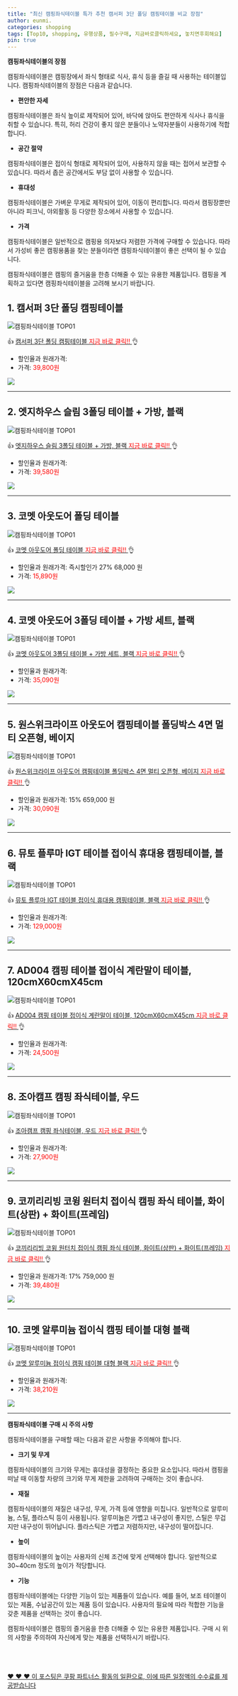 ```yaml
---
title: "최신 캠핑좌식테이블 특가 추천 캠서퍼 3단 폴딩 캠핑테이블 비교 장점"
author: eunmi.
categories: shopping
tags: [Top10, shopping, 유행상품, 필수구매, 지금바로클릭하세요, 놓치면후회해요]
pin: true
---
```

**캠핑좌식테이블의 장점**

캠핑좌식테이블은 캠핑장에서 좌식 형태로 식사, 휴식 등을 즐길 때 사용하는 테이블입니다. 캠핑좌식테이블의 장점은 다음과 같습니다.

* **편안한 자세**

캠핑좌식테이블은 좌식 높이로 제작되어 있어, 바닥에 앉아도 편안하게 식사나 휴식을 취할 수 있습니다. 특히, 허리 건강이 좋지 않은 분들이나 노약자분들이 사용하기에 적합합니다.

* **공간 절약**

캠핑좌식테이블은 접이식 형태로 제작되어 있어, 사용하지 않을 때는 접어서 보관할 수 있습니다. 따라서 좁은 공간에서도 부담 없이 사용할 수 있습니다.

* **휴대성**

캠핑좌식테이블은 가벼운 무게로 제작되어 있어, 이동이 편리합니다. 따라서 캠핑장뿐만 아니라 피크닉, 야외활동 등 다양한 장소에서 사용할 수 있습니다.

* **가격**

캠핑좌식테이블은 일반적으로 캠핑용 의자보다 저렴한 가격에 구매할 수 있습니다. 따라서 가성비 좋은 캠핑용품을 찾는 분들이라면 캠핑좌식테이블이 좋은 선택이 될 수 있습니다.

캠핑좌식테이블은 캠핑의 즐거움을 한층 더해줄 수 있는 유용한 제품입니다. 캠핑을 계획하고 있다면 캠핑좌식테이블을 고려해 보시기 바랍니다.

   

## 1. 캠서퍼 3단 폴딩 캠핑테이블

![캠핑좌식테이블 TOP01](https://thumbnail8.coupangcdn.com/thumbnails/remote/230x230ex/image/vendor_inventory/77e0/db3fbb1f744c2eedf5eeff78e8ab4941854aaa57d660c1ed29603ac4564c.jpg)


👍 [캠서퍼 3단 폴딩 캠핑테이블 <font color=red> 지금 바로 클릭!! </font> ](https://link.coupang.com/re/AFFSDP?lptag=AF3617701&subid=GithubCoopas&pageKey=6081206162&traceid=V0-153&itemId=11274120899&vendorItemId=78999852365) 👌 


- 할인율과 원래가격: 
- 가격: <span style='color:red'>39,800원</span>

[![](/discount_price.png)](https://link.coupang.com/re/AFFSDP?lptag=AF3617701&subid=GithubCoopas&pageKey=6081206162&traceid=V0-153&itemId=11274120899&vendorItemId=78999852365)

---


   

## 2. 엣지하우스 슬림 3폴딩 테이블 + 가방, 블랙

![캠핑좌식테이블 TOP01](https://thumbnail6.coupangcdn.com/thumbnails/remote/230x230ex/image/retail/images/80669364756041-6922b643-a06a-44ec-ac7f-60319292f38e.jpg)


👍 [엣지하우스 슬림 3폴딩 테이블 + 가방, 블랙 <font color=red> 지금 바로 클릭!! </font> ](https://link.coupang.com/re/AFFSDP?lptag=AF3617701&subid=GithubCoopas&pageKey=233523255&traceid=V0-153&itemId=741549102&vendorItemId=4872672096) 👌 


- 할인율과 원래가격: 
- 가격: <span style='color:red'>39,580원</span>

[![](/discount_price.png)](https://link.coupang.com/re/AFFSDP?lptag=AF3617701&subid=GithubCoopas&pageKey=233523255&traceid=V0-153&itemId=741549102&vendorItemId=4872672096)

---


   

## 3. 코멧 아웃도어 폴딩 테이블

![캠핑좌식테이블 TOP01](https://thumbnail8.coupangcdn.com/thumbnails/remote/230x230ex/image/retail/images/2869897394689160-68cbbac4-bb59-4930-9508-da3ead0db0f3.png)


👍 [코멧 아웃도어 폴딩 테이블 <font color=red> 지금 바로 클릭!! </font> ](https://link.coupang.com/re/AFFSDP?lptag=AF3617701&subid=GithubCoopas&pageKey=4521683474&traceid=V0-153&itemId=5452295268&vendorItemId=72752118944) 👌 


- 할인율과 원래가격: 즉시할인가 27%  68,000   원
- 가격: <span style='color:red'>15,890원</span>

[![](/discount_price.png)](https://link.coupang.com/re/AFFSDP?lptag=AF3617701&subid=GithubCoopas&pageKey=4521683474&traceid=V0-153&itemId=5452295268&vendorItemId=72752118944)

---


   

## 4. 코멧 아웃도어 3폴딩 테이블 + 가방 세트, 블랙

![캠핑좌식테이블 TOP01](https://thumbnail6.coupangcdn.com/thumbnails/remote/230x230ex/image/retail/images/317596293478936-4faf944c-c100-43e5-a5a0-1a0f5435d32d.jpg)


👍 [코멧 아웃도어 3폴딩 테이블 + 가방 세트, 블랙 <font color=red> 지금 바로 클릭!! </font> ](https://link.coupang.com/re/AFFSDP?lptag=AF3617701&subid=GithubCoopas&pageKey=5449948906&traceid=V0-153&itemId=8314023699&vendorItemId=75601895454) 👌 


- 할인율과 원래가격: 
- 가격: <span style='color:red'>35,090원</span>

[![](/discount_price.png)](https://link.coupang.com/re/AFFSDP?lptag=AF3617701&subid=GithubCoopas&pageKey=5449948906&traceid=V0-153&itemId=8314023699&vendorItemId=75601895454)

---


   

## 5. 원스위크라이프 아웃도어 캠핑테이블 폴딩박스 4면 멀티 오픈형, 베이지

![캠핑좌식테이블 TOP01](https://thumbnail10.coupangcdn.com/thumbnails/remote/230x230ex/image/vendor_inventory/a1cb/f5a3b172a88c700fae3848da5c06a1be695905b7001349d426fd0e724ec3.jpg)


👍 [원스위크라이프 아웃도어 캠핑테이블 폴딩박스 4면 멀티 오픈형, 베이지 <font color=red> 지금 바로 클릭!! </font> ](https://link.coupang.com/re/AFFSDP?lptag=AF3617701&subid=GithubCoopas&pageKey=7242616008&traceid=V0-153&itemId=18406077787&vendorItemId=85548682402) 👌 


- 할인율과 원래가격: 15%  659,000   원
- 가격: <span style='color:red'>30,090원</span>

[![](/discount_price.png)](https://link.coupang.com/re/AFFSDP?lptag=AF3617701&subid=GithubCoopas&pageKey=7242616008&traceid=V0-153&itemId=18406077787&vendorItemId=85548682402)

---


   

## 6. 뮤토 플루마 IGT 테이블 접이식 휴대용 캠핑테이블, 블랙

![캠핑좌식테이블 TOP01](https://thumbnail8.coupangcdn.com/thumbnails/remote/230x230ex/image/vendor_inventory/38de/b5ecb9a72c57893f8c51edc16fbb9c818eb478facbf2867ada535286fb78.jpg)


👍 [뮤토 플루마 IGT 테이블 접이식 휴대용 캠핑테이블, 블랙 <font color=red> 지금 바로 클릭!! </font> ](https://link.coupang.com/re/AFFSDP?lptag=AF3617701&subid=GithubCoopas&pageKey=7608539072&traceid=V0-153&itemId=20144929821&vendorItemId=87238195496) 👌 


- 할인율과 원래가격: 
- 가격: <span style='color:red'>129,000원</span>

[![](/discount_price.png)](https://link.coupang.com/re/AFFSDP?lptag=AF3617701&subid=GithubCoopas&pageKey=7608539072&traceid=V0-153&itemId=20144929821&vendorItemId=87238195496)

---


   

## 7. AD004 캠핑 테이블 접이식 계란말이 테이블, 120cmX60cmX45cm

![캠핑좌식테이블 TOP01](https://thumbnail10.coupangcdn.com/thumbnails/remote/230x230ex/image/vendor_inventory/1023/caeddad5275632c91a31f0a1b81753a3db286b7056ec739d1c66b0d67017.jpg)


👍 [AD004 캠핑 테이블 접이식 계란말이 테이블, 120cmX60cmX45cm <font color=red> 지금 바로 클릭!! </font> ](https://link.coupang.com/re/AFFSDP?lptag=AF3617701&subid=GithubCoopas&pageKey=7434249550&traceid=V0-153&itemId=19316240167&vendorItemId=86430435210) 👌 


- 할인율과 원래가격: 
- 가격: <span style='color:red'>24,500원</span>

[![](/discount_price.png)](https://link.coupang.com/re/AFFSDP?lptag=AF3617701&subid=GithubCoopas&pageKey=7434249550&traceid=V0-153&itemId=19316240167&vendorItemId=86430435210)

---


   

## 8. 조아캠프 캠핑 좌식테이블, 우드

![캠핑좌식테이블 TOP01](https://thumbnail7.coupangcdn.com/thumbnails/remote/230x230ex/image/product/image/vendoritem/2019/04/01/3295704113/3e7de623-8ea7-4db3-900a-0fa34815a34e.jpg)


👍 [조아캠프 캠핑 좌식테이블, 우드 <font color=red> 지금 바로 클릭!! </font> ](https://link.coupang.com/re/AFFSDP?lptag=AF3617701&subid=GithubCoopas&pageKey=37366752&traceid=V0-153&itemId=137611712&vendorItemId=3295704113) 👌 


- 할인율과 원래가격: 
- 가격: <span style='color:red'>27,900원</span>

[![](/discount_price.png)](https://link.coupang.com/re/AFFSDP?lptag=AF3617701&subid=GithubCoopas&pageKey=37366752&traceid=V0-153&itemId=137611712&vendorItemId=3295704113)

---


   

## 9. 코끼리리빙 코윙 원터치 접이식 캠핑 좌식 테이블, 화이트(상판) + 화이트(프레임)

![캠핑좌식테이블 TOP01](https://thumbnail9.coupangcdn.com/thumbnails/remote/230x230ex/image/retail/images/2022/09/09/12/1/2e59eb6b-99b3-4923-80aa-cd510e9a2752.jpg)


👍 [코끼리리빙 코윙 원터치 접이식 캠핑 좌식 테이블, 화이트(상판) + 화이트(프레임) <font color=red> 지금 바로 클릭!! </font> ](https://link.coupang.com/re/AFFSDP?lptag=AF3617701&subid=GithubCoopas&pageKey=6765664099&traceid=V0-153&itemId=15869686692&vendorItemId=83079086752) 👌 


- 할인율과 원래가격: 17%  759,000   원
- 가격: <span style='color:red'>39,480원</span>

[![](/discount_price.png)](https://link.coupang.com/re/AFFSDP?lptag=AF3617701&subid=GithubCoopas&pageKey=6765664099&traceid=V0-153&itemId=15869686692&vendorItemId=83079086752)

---


   

## 10. 코멧 알루미늄 접이식 캠핑 테이블 대형 블랙

![캠핑좌식테이블 TOP01](https://thumbnail8.coupangcdn.com/thumbnails/remote/230x230ex/image/retail/images/261057182673042-e8489937-3581-46f7-9459-852b7ff18b33.jpg)


👍 [코멧 알루미늄 접이식 캠핑 테이블 대형 블랙 <font color=red> 지금 바로 클릭!! </font> ](https://link.coupang.com/re/AFFSDP?lptag=AF3617701&subid=GithubCoopas&pageKey=4702806339&traceid=V0-153&itemId=5925353228&vendorItemId=73223372600) 👌 


- 할인율과 원래가격: 
- 가격: <span style='color:red'>38,210원</span>

[![](/discount_price.png)](https://link.coupang.com/re/AFFSDP?lptag=AF3617701&subid=GithubCoopas&pageKey=4702806339&traceid=V0-153&itemId=5925353228&vendorItemId=73223372600)

---
**캠핑좌식테이블 구매 시 주의 사항**

캠핑좌식테이블을 구매할 때는 다음과 같은 사항을 주의해야 합니다.

* **크기 및 무게**

캠핑좌식테이블의 크기와 무게는 휴대성을 결정하는 중요한 요소입니다. 따라서 캠핑을 떠날 때 이동할 차량의 크기와 무게 제한을 고려하여 구매하는 것이 좋습니다.

* **재질**

캠핑좌식테이블의 재질은 내구성, 무게, 가격 등에 영향을 미칩니다. 일반적으로 알루미늄, 스틸, 플라스틱 등이 사용됩니다. 알루미늄은 가볍고 내구성이 좋지만, 스틸은 무겁지만 내구성이 뛰어납니다. 플라스틱은 가볍고 저렴하지만, 내구성이 떨어집니다.

* **높이**

캠핑좌식테이블의 높이는 사용자의 신체 조건에 맞게 선택해야 합니다. 일반적으로 30~40cm 정도의 높이가 적당합니다.

* **기능**

캠핑좌식테이블에는 다양한 기능이 있는 제품들이 있습니다. 예를 들어, 보조 테이블이 있는 제품, 수납공간이 있는 제품 등이 있습니다. 사용자의 필요에 따라 적합한 기능을 갖춘 제품을 선택하는 것이 좋습니다.

캠핑좌식테이블은 캠핑의 즐거움을 한층 더해줄 수 있는 유용한 제품입니다. 구매 시 위의 사항을 주의하여 자신에게 맞는 제품을 선택하시기 바랍니다.<br><br><br><br><br> [ ❤ ❤ ❤ 이 포스팅은 쿠팡 파트너스 활동의 일환으로, 이에 따른 일정액의 수수료를 제공받습니다](https://link.coupang.com/a/bcEFyh)
